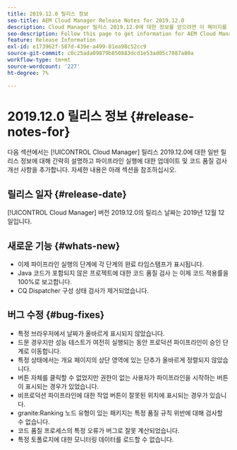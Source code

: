 ```yaml
---
title: 2019.12.0 릴리스 정보
seo-title: AEM Cloud Manager Release Notes for 2019.12.0
description: Cloud Manager 릴리스 2019.12.0에 대한 정보를 얻으려면 이 페이지를 따르십시오.
seo-description: Follow this page to get information for AEM Cloud Manager Release 2019.12.0.
feature: Release Information
exl-id: e173962f-587d-439e-a499-81ea98c52cc9
source-git-commit: c0c25ada09879b850883dcd1e53ad05c7087a80a
workflow-type: tm+mt
source-wordcount: '227'
ht-degree: 7%

---
```


# 2019.12.0 릴리스 정보 {#release-notes-for}

다음 섹션에서는 [!UICONTROL Cloud Manager] 릴리스 2019.12.0에 대한 일반 릴리스 정보에 대해 간략히 설명하고 파이프라인 실행에 대한 업데이트 및 코드 품질 검사 개선 사항을 추가합니다.
자세한 내용은 아래 섹션을 참조하십시오.

## 릴리스 일자 {#release-date}

[!UICONTROL Cloud Manager] 버전 2019.12.0의 릴리스 날짜는 2019년 12월 12일입니다.

## 새로운 기능 {#whats-new}

* 이제 파이프라인 실행의 단계에 각 단계의 완료 타임스탬프가 표시됩니다.
* Java 코드가 포함되지 않은 프로젝트에 대한 코드 품질 검사 는 이제 코드 적용률을 100%로 보고합니다.
* CQ Dispatcher 구성 상태 검사가 제거되었습니다.

## 버그 수정 {#bug-fixes}

* 특정 브라우저에서 날짜가 올바르게 표시되지 않았습니다.
* 드문 경우지만 성능 테스트가 여전히 실행되는 동안 프로덕션 파이프라인이 승인 단계로 이동합니다.
* 특정 상태에서는 개요 페이지의 상단 영역에 있는 단추가 올바르게 정렬되지 않았습니다.
* 버튼 자체를 클릭할 수 없었지만 권한이 없는 사용자가 파이프라인을 시작하는 버튼이 표시되는 경우가 있었습니다.
* 비프로덕션 파이프라인에 대한 작업 버튼이 잘못된 위치에 표시되는 경우가 있습니다.
* granite:Ranking 노드 유형이 있는 패키지는 특정 품질 규칙 위반에 대해 검사할 수 없습니다.
* 코드 품질 프로세스의 특정 오류가 버그로 잘못 계산되었습니다.
* 특정 토폴로지에 대한 모니터링 데이터를 로드할 수 없습니다.
